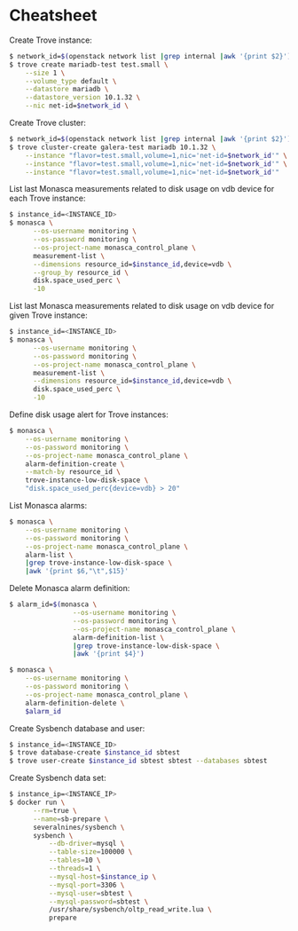 # Cheatsheet

Create Trove instance:

```bash
$ network_id=$(openstack network list |grep internal |awk '{print $2}')
$ trove create mariadb-test test.small \
    --size 1 \
    --volume_type default \
    --datastore mariadb \
    --datastore_version 10.1.32 \
    --nic net-id=$network_id \
```

Create Trove cluster:

```bash
$ network_id=$(openstack network list |grep internal |awk '{print $2}')
$ trove cluster-create galera-test mariadb 10.1.32 \
    --instance "flavor=test.small,volume=1,nic='net-id=$network_id'" \
    --instance "flavor=test.small,volume=1,nic='net-id=$network_id'" \
    --instance "flavor=test.small,volume=1,nic='net-id=$network_id'"
```

List last Monasca measurements related to disk usage on vdb device for each Trove instance:

```bash
$ instance_id=<INSTANCE_ID>
$ monasca \
      --os-username monitoring \
      --os-password monitoring \
      --os-project-name monasca_control_plane \
      measurement-list \
      --dimensions resource_id=$instance_id,device=vdb \
      --group_by resource_id \
      disk.space_used_perc \
      -10
```

List last Monasca measurements related to disk usage on vdb device for given Trove instance:

```bash
$ instance_id=<INSTANCE_ID>
$ monasca \
      --os-username monitoring \
      --os-password monitoring \
      --os-project-name monasca_control_plane \
      measurement-list \
      --dimensions resource_id=$instance_id,device=vdb \
      disk.space_used_perc \
      -10
```

Define disk usage alert for Trove instances:

```bash
$ monasca \
    --os-username monitoring \
    --os-password monitoring \
    --os-project-name monasca_control_plane \
    alarm-definition-create \
    --match-by resource_id \
    trove-instance-low-disk-space \
    "disk.space_used_perc{device=vdb} > 20"
```

List Monasca alarms:

```bash
$ monasca \
    --os-username monitoring \
    --os-password monitoring \
    --os-project-name monasca_control_plane \
    alarm-list \
    |grep trove-instance-low-disk-space \
    |awk '{print $6,"\t",$15}'
```

Delete Monasca alarm definition:

```bash
$ alarm_id=$(monasca \
                --os-username monitoring \
                --os-password monitoring \
                --os-project-name monasca_control_plane \
                alarm-definition-list \
                |grep trove-instance-low-disk-space \
                |awk '{print $4}')

$ monasca \
    --os-username monitoring \
    --os-password monitoring \
    --os-project-name monasca_control_plane \
    alarm-definition-delete \
    $alarm_id
```

Create Sysbench database and user:

```bash
$ instance_id=<INSTANCE_ID>
$ trove database-create $instance_id sbtest
$ trove user-create $instance_id sbtest sbtest --databases sbtest
```

Create Sysbench data set:

```bash
$ instance_ip=<INSTANCE_IP>
$ docker run \
      --rm=true \
      --name=sb-prepare \
      severalnines/sysbench \
      sysbench \
          --db-driver=mysql \
          --table-size=100000 \
          --tables=10 \
          --threads=1 \
          --mysql-host=$instance_ip \
          --mysql-port=3306 \
          --mysql-user=sbtest \
          --mysql-password=sbtest \
          /usr/share/sysbench/oltp_read_write.lua \
          prepare
```
